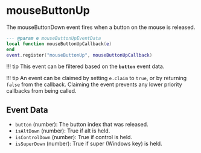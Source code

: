 # mouseButtonUp

The mouseButtonDown event fires when a button on the mouse is released.

```lua
--- @param e mouseButtonUpEventData
local function mouseButtonUpCallback(e)
end
event.register("mouseButtonUp", mouseButtonUpCallback)
```

!!! tip
	This event can be filtered based on the **`button`** event data.

!!! tip
	An event can be claimed by setting `e.claim` to `true`, or by returning `false` from the callback. Claiming the event prevents any lower priority callbacks from being called.

## Event Data

* `button` (number): The button index that was released.
* `isAltDown` (number): True if alt  is held.
* `isControlDown` (number): True if control is held.
* `isSuperDown` (number): True if super (Windows key) is held.

